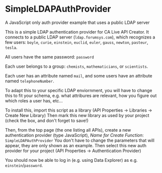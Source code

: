 # SimpleLDAPAuthProvider
A JavaScript only auth provider example that uses a public LDAP server

This is a simple LDAP authentication provider for CA Live API Creator.
It connects to a public LDAP server (`ldap.forumsys.com`), which recognizes
a few users: `boyle`, `curie`, `einstein`, `euclid`, `euler`, `gauss`, `newton`, `pasteur`, `tesla`.

All users have the same password: `password`

Each user belongs to a group: `chemists`, `mathematicians`, or `scientists`.

Each user has an attribute named `mail`, and some users have an attribute named `telephoneNumber`.

To adapt this to your specific LDAP enviornment, you will have to change this to fit
your schema, e.g. what attribures are relevant, how you figure out which roles a user has, etc...

To install this, import this script as a library (API Properties -> Libraries -> Create New Library)
Then mark this new library as used by your project (check the box, and don't forget to save!)

Then, from the top page (the one listing all APIs), create a new authentication provider 
(type JavaScript), *Name for Create Function*: `SimpleLDAPAuthProvider`
You don't have to change the parameters that will appear, they are only shown as an example.
Then select this new auth provider for your project (API Properties -> Authentication Provider)

You should now be able to log in (e.g. using Data Explorer) as e.g. `einstein`/`password`.
